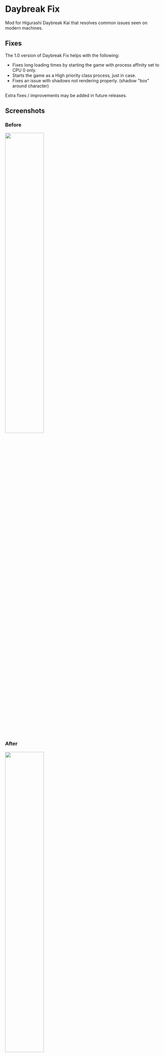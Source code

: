 # Daybreak Fix
Mod for Higurashi Daybreak Kai that resolves common issues seen on modern machines.

## Fixes
The 1.0 version of Daybreak Fix helps with the following:
- Fixes long loading times by starting the game with process affinity set to CPU 0 only.
- Starts the game as a High priority class process, just in case.
- Fixes an issue with shadows not rendering properly. (shadow "box" around character)

Extra fixes / improvements may be added in future releases.

## Screenshots
### Before
<img src="https://user-images.githubusercontent.com/39166316/236677530-1d54be7a-6938-467d-83a2-4a9b5a88c069.png" width="50%" height="50%">

### After
<img src="https://user-images.githubusercontent.com/39166316/236676228-d3f42f8b-ec0a-48cd-8693-94fd0d055755.png" width="50%" height="50%">

